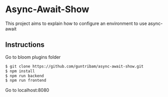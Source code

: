 # Async-Await-Show
This project aims to explain how to configure an environment to use async-await

## Instructions
Go to bloom plugins folder
```sh
$ git clone https://github.com/guntribam/async-await-show.git
$ npm install
$ npm run backend
$ npm run frontend
```
Go to localhost:8080
